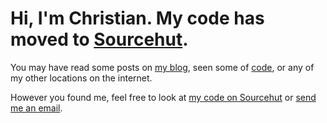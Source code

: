 # Hi, I'm Christian. My code has moved to [Sourcehut](https://git.sr.ht/~cyborg).

You may have read some posts on [my blog](https://blog.cleberg.io), seen some of [code](https://git.sr.ht/~cyborg), or any of my other locations on the internet.

However you found me, feel free to look at [my code on Sourcehut](https://git.sr.ht/~cyborg) or [send me an email](mailto:hello@cleberg.io).
